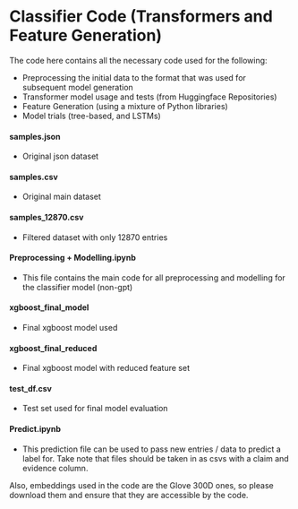 
# Classifier Code (Transformers and Feature Generation)

The code here contains all the necessary code used for the following:

- Preprocessing the initial data to the format that was used for subsequent model generation
- Transformer model usage and tests (from Huggingface Repositories)
- Feature Generation (using a mixture of Python libraries)
- Model trials (tree-based, and LSTMs)

#### samples.json
- Original json dataset

#### samples.csv
- Original main dataset

#### samples_12870.csv
- Filtered dataset with only 12870 entries

#### Preprocessing + Modelling.ipynb
- This file contains the main code for all preprocessing and modelling for the classifier model (non-gpt)

#### xgboost_final_model
- Final xgboost model used

#### xgboost_final_reduced
- Final xgboost model with reduced feature set

#### test_df.csv
- Test set used for final model evaluation

#### Predict.ipynb
- This prediction file can be used to pass new entries / data to predict a label for. Take note that files should be taken in as csvs with a claim and evidence column. 

Also, embeddings used in the code are the Glove 300D ones, so please download them and ensure that they are accessible by the code.